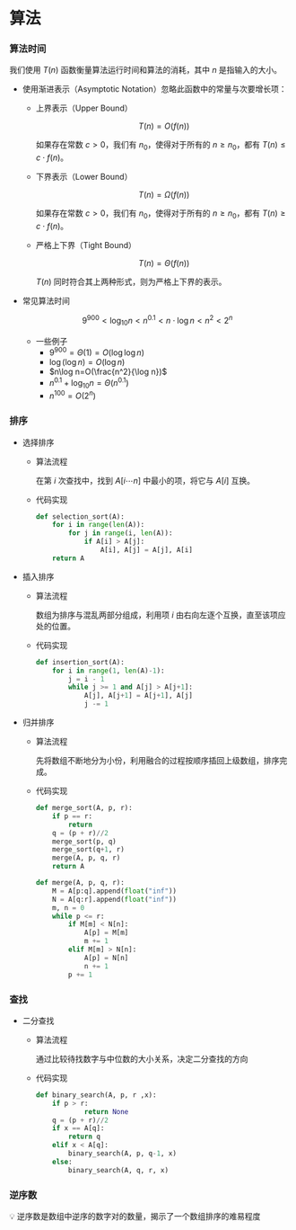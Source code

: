 # 算法

### 算法时间

我们使用 $T(n)$ 函数衡量算法运行时间和算法的消耗，其中 $n$ 是指输入的大小。

- 使用渐进表示（Asymptotic Notation）忽略此函数中的常量与次要增长项：
    - 上界表示（Upper Bound）
        
        $$
        T(n)=O(f(n))
        $$
        
        如果存在常数 $c>0$，我们有 $n_0$，使得对于所有的 $n\geq n_0$，都有 $T(n)\leq c\cdot f(n)$。
        
    - 下界表示（Lower Bound）
        
        $$
        T(n)=\Omega(f(n))
        $$
        
        如果存在常数 $c>0$，我们有 $n_0$，使得对于所有的 $n\geq n_0$，都有 $T(n)\geq c\cdot f(n)$。
        
    - 严格上下界（Tight Bound）
        
        $$
        T(n)=\Theta(f(n))
        $$
        
        $T(n)$ 同时符合其上两种形式，则为严格上下界的表示。
        
- 常见算法时间
    
    $$
    9^{900}<\log_{10}n<n^{0.1}<n\cdot \log n<n^2<2^n
    $$
    
    - 一些例子
        - $9^{900}=\Theta(1)=O(\log\log n)$
        - $\log(\log n)=O(\log n)$
        - $n\log n=O(\frac{n^2}{\log n})$
        - $n^{0.1}+\log_{10}n=\Theta(n^{0.1})$
        - $n^{100}=O(2^n)$

### 排序

- 选择排序
    - 算法流程
        
        在第 $i$ 次查找中，找到 $A[i\cdots n]$ 中最小的项，将它与 $A[i]$ 互换。
        
    - 代码实现
        
        ```Python
        def selection_sort(A):
        	for i in range(len(A)):
        		for j in range(i, len(A)):
        			if A[i] > A[j]:
        				A[i], A[j] = A[j], A[i]
        	return A
        ```
        
- 插入排序
    - 算法流程
        
        数组为排序与混乱两部分组成，利用项 $i$ 由右向左逐个互换，直至该项应处的位置。
        
    - 代码实现
        
        ```python
        def insertion_sort(A):
        	for i in range(1, len(A)-1):
        		j = i - 1
        		while j >= 1 and A[j] > A[j+1]:
        			A[j], A[j+1] = A[j+1], A[j]
        			j -= 1
        ```
        
- 归并排序
    - 算法流程
        
        先将数组不断地分为小份，利用融合的过程按顺序插回上级数组，排序完成。
        
    - 代码实现
        
        ```python
        def merge_sort(A, p, r):
        	if p == r:
        		return
        	q = (p + r)//2
        	merge_sort(p, q)
        	merge_sort(q+1, r)
        	merge(A, p, q, r)
        	return A
        
        def merge(A, p, q, r):
        	M = A[p:q].append(float("inf"))
        	N = A[q:r].append(float("inf"))
        	m, n = 0
        	while p <= r:
        		if M[m] < N[n]:
        			A[p] = M[m]
        			m += 1
        		elif M[m] > N[n]:
        			A[p] = N[n]
        			n += 1
        		p += 1
        ```
        

### 查找

- 二分查找
    - 算法流程
        
        通过比较待找数字与中位数的大小关系，决定二分查找的方向
        
    - 代码实现
        
        ```python
        def binary_search(A, p, r ,x):
        	if p > r:
        			return None
        	q = (p + r)//2
        	if x == A[q]:
        		return q
        	elif x < A[q]:
        		binary_search(A, p, q-1, x)
        	else:
        		binary_search(A, q, r, x)
        ```
        
    

### 逆序数

<aside>
💡 逆序数是数组中逆序的数字对的数量，揭示了一个数组排序的难易程度

</aside>
